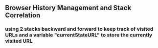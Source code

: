 ## Browser History Management and Stack Correlation
### using 2 stacks backward and forward to keep track of visited URLs and a variable "currentStateURL" to store the currently visited URL

